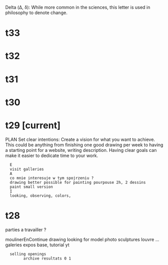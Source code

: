 Delta (Δ, δ): While more common in the sciences, this letter is used in philosophy to denote change.

# t33
# t32
# t31
# t30
# t29 [current]
PLAN
Set clear intentions: Create a vision for what you want to achieve. 
This could be anything from finishing one good drawing per week to having a starting point for a website, writing description. 
Having clear goals can make it easier to dedicate time to your work.

      E
      visit galleries
      A 
      co mnie interesuje w tym spojrzeniu ? 
      drawing better possible for painting pourpouse 2h, 2 dessins
      paint small version
      I 
      looking, observing, colors, 
# t28

parties a travailler ?

moulinerEnContinue
      drawing
      looking for model photo sculptures louvre ...
      galeries
      expos
      base, tutorial yt      
      
      selling openings
            archive resultats 0 1 

